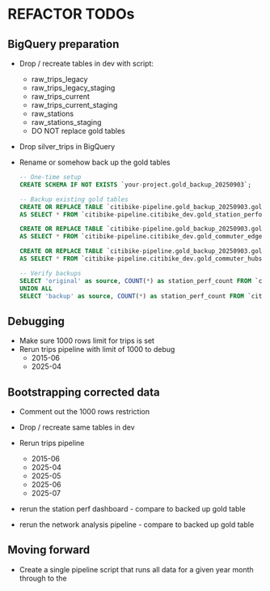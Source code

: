 # REFACTOR TODOs

## BigQuery preparation
- Drop / recreate tables in dev with script:
    - raw_trips_legacy
    - raw_trips_legacy_staging
    - raw_trips_current
    - raw_trips_current_staging
    - raw_stations
    - raw_stations_staging
    - DO NOT replace gold tables
- Drop silver_trips in BigQuery

- Rename or somehow back up the gold tables
    ```sql
    -- One-time setup
    CREATE SCHEMA IF NOT EXISTS `your-project.gold_backup_20250903`;

    -- Backup existing gold tables
    CREATE OR REPLACE TABLE `citibike-pipeline.gold_backup_20250903.gold_station_performance_dashboard` 
    AS SELECT * FROM `citibike-pipeline.citibike_dev.gold_station_performance_dashboard`;

    CREATE OR REPLACE TABLE `citibike-pipeline.gold_backup_20250903.gold_commuter_edges` 
    AS SELECT * FROM `citibike-pipeline.citibike_dev.gold_commuter_edges`;

    CREATE OR REPLACE TABLE `citibike-pipeline.gold_backup_20250903.gold_commuter_hubs` 
    AS SELECT * FROM `citibike-pipeline.citibike_dev.gold_commuter_hubs`;

    -- Verify backups
    SELECT 'original' as source, COUNT(*) as station_perf_count FROM `citibike-pipeline.citibike_dev.gold_station_performance_dashboard`
    UNION ALL
    SELECT 'backup' as source, COUNT(*) as station_perf_count FROM `citibike-pipeline.gold_backup_20250903.gold_station_performance_dashboard`;
    ```

## Debugging
- Make sure 1000 rows limit for trips is set
- Rerun trips pipeline with limit of 1000 to debug
    - 2015-06
    - 2025-04

## Bootstrapping corrected data
- Comment out the 1000 rows restriction
- Drop / recreate same tables in dev
- Rerun trips pipeline
    - 2015-06
    - 2025-04
    - 2025-05
    - 2025-06
    - 2025-07

- rerun the station perf dashboard - compare to backed up gold table
- rerun the network analysis pipeline - compare to backed up gold table

## Moving forward
- Create a single pipeline script that runs all data for a given year month through to the 

